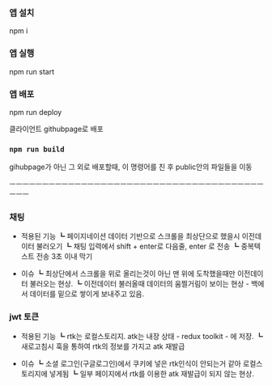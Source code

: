 ### 앱 설치

npm i

### 앱 실행

npm run start

### 앱 배포

npm run deploy

클라이언트 githubpage로 배포

### `npm run build`

gihubpage가 아닌 그 외로 배포할때, 이 명령어를 친 후 public안의 파일들을 이동

ㅡㅡㅡㅡㅡㅡㅡㅡㅡㅡㅡㅡㅡㅡㅡㅡㅡㅡㅡㅡㅡㅡㅡㅡㅡㅡㅡㅡㅡㅡㅡㅡㅡㅡㅡㅡㅡㅡㅡㅡㅡㅡ

### 채팅
- 적용된 기능
┗ 페이지네이션 데이터 기반으로 스크롤을 최상단으로 했을시 이전데이터 불러오기
┗ 채팅 입력에서 shift + enter로 다음줄, enter 로 전송
┗ 중복텍스트 전송 3초 이내 막기

- 이슈
┗ 최상단에서 스크롤을 위로 올리는것이 아닌 맨 위에 도착했을때만 이전데이터 불러오는 현상.
┗ 이전데이터 불러올때 데이터의 움찔거림이 보이는 현상 - 백에서 데이터를 밑으로 쌓이게 보내주고 있음.


### jwt 토큰
- 적용된 기능
┗ rtk는 로컬스토리지. atk는 내장 상태 - redux toolkit - 에 저장. 
┗ 새로고침시 훅을 통하여 rtk의 정보를 가지고 atk 재발급

- 이슈
┗ 소셜 로그인(구글로그인)에서 쿠키에 넣은 rtk인식이 안되는거 같아 로컬스토리지에 넣게됨
┗ 일부 페이지에서 rtk를 이용한 atk 재발급이 되지 않는 현상.